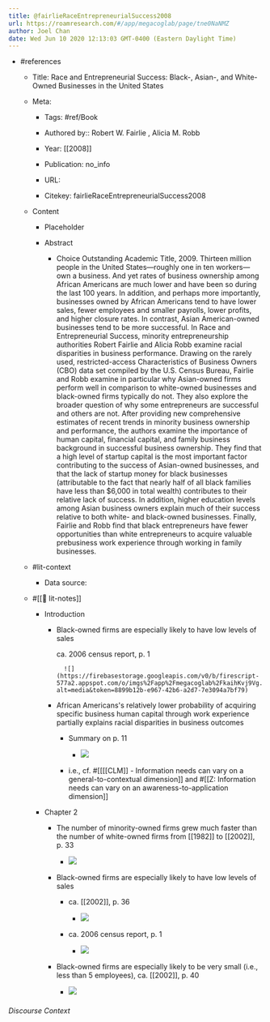 ```yaml
---
title: @fairlieRaceEntrepreneurialSuccess2008
url: https://roamresearch.com/#/app/megacoglab/page/tne0NaNMZ
author: Joel Chan
date: Wed Jun 10 2020 12:13:03 GMT-0400 (Eastern Daylight Time)
---
```


- #references

    - Title: Race and Entrepreneurial Success: Black-, Asian-, and White-Owned Businesses in the United States

    - Meta:

        - Tags: #ref/Book

        - Authored by::  Robert W. Fairlie ,  Alicia M. Robb

        - Year: [[2008]]

        - Publication: no_info

        - URL:

        - Citekey: fairlieRaceEntrepreneurialSuccess2008

    - Content

        - Placeholder

        - Abstract

            - Choice Outstanding Academic Title, 2009.  Thirteen million people in the United States—roughly one in ten workers—own a business. And yet rates of business ownership among African Americans are much lower and have been so during the last 100 years. In addition, and perhaps more importantly, businesses owned by African Americans tend to have lower sales, fewer employees and smaller payrolls, lower profits, and higher closure rates. In contrast, Asian American-owned businesses tend to be more successful. In Race and Entrepreneurial Success, minority entrepreneurship authorities Robert Fairlie and Alicia Robb examine racial disparities in business performance. Drawing on the rarely used, restricted-access Characteristics of Business Owners (CBO) data set compiled by the U.S. Census Bureau, Fairlie and Robb examine in particular why Asian-owned firms perform well in comparison to white-owned businesses and black-owned firms typically do not. They also explore the broader question of why some entrepreneurs are successful and others are not.  After providing new comprehensive estimates of recent trends in minority business ownership and performance, the authors examine the importance of human capital, financial capital, and family business background in successful business ownership. They find that a high level of startup capital is the most important factor contributing to the success of Asian-owned businesses, and that the lack of startup money for black businesses (attributable to the fact that nearly half of all black families have less than \$6,000 in total wealth) contributes to their relative lack of success. In addition, higher education levels among Asian business owners explain much of their success relative to both white- and black-owned businesses. Finally, Fairlie and Robb find that black entrepreneurs have fewer opportunities than white entrepreneurs to acquire valuable prebusiness work experience through working in family businesses.

    - #lit-context

        - Data source:

    - #[[📝 lit-notes]]

        - Introduction

            - Black-owned firms are especially likely to have low levels of sales

                ca. 2006 census report, p. 1

                    ![](https://firebasestorage.googleapis.com/v0/b/firescript-577a2.appspot.com/o/imgs%2Fapp%2Fmegacoglab%2FkaihKvj9Vg.png?alt=media&token=8899b12b-e967-42b6-a2d7-7e3094a7bf79)

            - African Americans's relatively lower probability of acquiring specific business human capital through work experience partially explains racial disparities in business outcomes

                - Summary on p. 11

                    - ![](https://firebasestorage.googleapis.com/v0/b/firescript-577a2.appspot.com/o/imgs%2Fapp%2Fmegacoglab%2FN9mgP0QbXh.png?alt=media&token=e099eefe-2b02-4660-ba87-2bfad2bf80b3)

                - i.e., cf. #[[[[CLM]] - Information needs can vary on a general-to-contextual dimension]] and #[[Z: Information needs can vary on an awareness-to-application dimension]]

        - Chapter 2

            - The number of minority-owned firms grew much faster than the number of white-owned firms from [[1982]] to [[2002]], p. 33

                - ![](https://firebasestorage.googleapis.com/v0/b/firescript-577a2.appspot.com/o/imgs%2Fapp%2Fmegacoglab%2Flksrbpfw7G.png?alt=media&token=1b6bda73-16f3-4662-919d-d6e5222911df)

            - Black-owned firms are especially likely to have low levels of sales

                - ca. [[2002]], p. 36

                    - ![](https://firebasestorage.googleapis.com/v0/b/firescript-577a2.appspot.com/o/imgs%2Fapp%2Fmegacoglab%2F3B7D1uNW6u.png?alt=media&token=f90943a8-4eea-466e-bd2b-6038024277fe)

                - ca. 2006 census report, p. 1

                    - ![](https://firebasestorage.googleapis.com/v0/b/firescript-577a2.appspot.com/o/imgs%2Fapp%2Fmegacoglab%2FkaihKvj9Vg.png?alt=media&token=8899b12b-e967-42b6-a2d7-7e3094a7bf79)

            - Black-owned firms are especially likely to be very small (i.e., less than 5 employees), ca. [[2002]], p. 40

                - ![](https://firebasestorage.googleapis.com/v0/b/firescript-577a2.appspot.com/o/imgs%2Fapp%2Fmegacoglab%2FBpdBo8Xk0J.png?alt=media&token=4504deba-908a-4338-8b0d-1979104b636e)

###### Discourse Context


